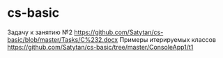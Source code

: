 # cs-basic
Задачу к занятию №2 https://github.com/Satytan/cs-basic/blob/master/Tasks/C%232.docx
Примеры итерируемых классов https://github.com/Satytan/cs-basic/tree/master/ConsoleApp1/t1
